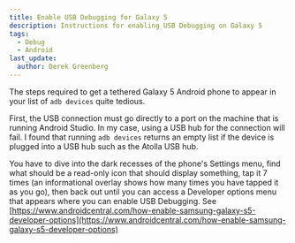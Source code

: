 ```yaml
---
title: Enable USB Debugging for Galaxy 5
description: Instructions for enabling USB Debugging on Galaxy 5
tags:
  - Debug
  - Android
last_update:
  author: Derek Greenberg
---
```


The steps required to get a tethered Galaxy 5 Android phone to appear in your list of `adb devices` quite tedious.

First, the USB connection must go directly to a port on the machine that is running Android Studio. In my case, using a USB hub for the connection will fail. I found that running `adb devices` returns an empty list if the device is plugged into a USB hub such as the Atolla USB hub.

You have to dive into the dark recesses of the phone's Settings menu, find what should be a read-only icon that should display something, tap it 7 times (an informational overlay shows how many times you have tapped it as you go), then back out until you can access a Developer options menu that appears where you can enable USB Debugging. See [https://www.androidcentral.com/how-enable-samsung-galaxy-s5-developer-options](https://www.androidcentral.com/how-enable-samsung-galaxy-s5-developer-options)

